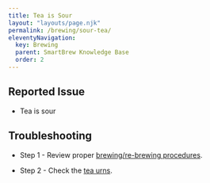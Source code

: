 ```yaml
---
title: Tea is Sour
layout: "layouts/page.njk"
permalink: /brewing/sour-tea/
eleventyNavigation:
  key: Brewing
  parent: SmartBrew Knowledge Base
  order: 2
---
```

## Reported Issue

- Tea is sour

## Troubleshooting

- Step 1 - Review proper [brewing/re-brewing procedures](/brewing/brewing-procedures/).

- Step 2 - Check the [tea urns](/brewing/check-tea-urns/).
